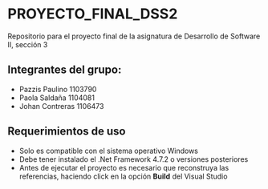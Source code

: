 # PROYECTO_FINAL_DSS2
Repositorio para el proyecto final de la asignatura de Desarrollo de Software II, sección 3

## Integrantes del grupo:
- Pazzis Paulino 1103790
- Paola Saldaña 1104081
- Johan Contreras 1106473

## Requerimientos de uso
* Solo es compatible con el sistema operativo Windows
* Debe tener instalado el .Net Framework 4.7.2 o versiones posteriores
* Antes de ejecutar el proyecto es necesario que reconstruya las referencias, haciendo click en la opción **Build** del Visual Studio
